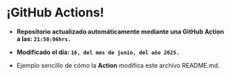 # ¡GitHub Actions!
* **Repositorio actualizado automáticamente mediante una GitHub Action a las: `21:50:06hrs.`**
* **Modificado el día: `16, del mes de junio, del año 2025.`**

* Ejemplo sencillo de cómo la **Action** modifica este archivo README.md.
